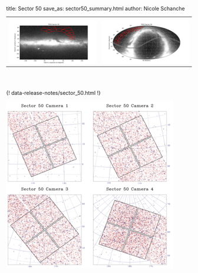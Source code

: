 title: Sector 50
save_as: sector50_summary.html
author: Nicole Schanche


<table>
  <tr>
    <th colspan="2" ></th>
  </tr>
  <tr>
    <td width="50%" style = "text-align: center;">
          <img class="img-responsive" style="max-width:100%;" src="images/sector-plots/tess_galactic_sector_050.png"> 
    </td>
    <td width="50%" style = "text-align: center;">
          <img class="img-responsive" style="max-width:100%;" src="images/sector-plots/tess_icrs_sector_050.png">
    </td>
  </tr>
</table>
<br></br>





{! data-release-notes/sector_50.html !}

<img class="img-responsive" style="max-width:90%;" src="images/sector-plots/sector-plots.050.jpeg">